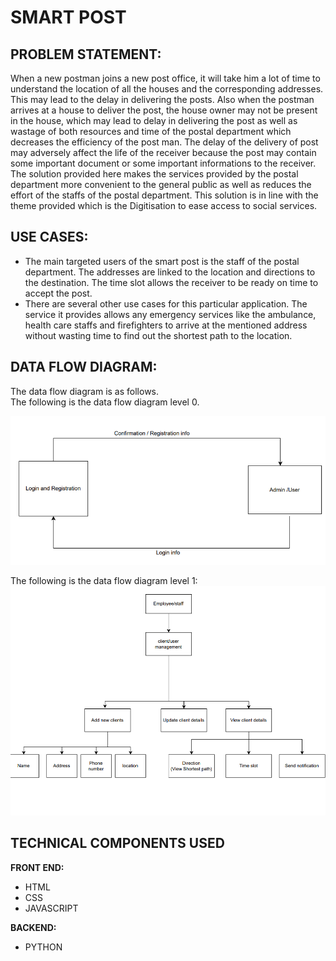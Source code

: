 # **SMART POST**
## **PROBLEM STATEMENT:**
When a new postman joins a new post office, it will take him a lot of time to understand the location of all the houses and the corresponding addresses. This may lead to the delay in delivering the posts. Also when the postman arrives at a house to deliver the post, the house owner may not be present in the house, which may lead to delay in delivering the post as well as wastage of both resources and time of the postal department which decreases the efficiency of the post man. The delay of the delivery of post may adversely affect the life of the receiver because the post may contain some important document or some important informations to the receiver. <br />The solution provided here makes  the services provided by the postal department more convenient to the general public as well as reduces the  effort of the staffs of the postal department. This solution is in line with the theme provided which is the Digitisation to ease access to social services.
## **USE CASES:**

*   The main targeted users of the smart post is the staff of the postal department. The addresses are linked to the location and directions to the destination. The time slot allows the receiver to be ready on time to accept the post.
*   There are several other use cases for this particular application. The service it provides allows any emergency services like the ambulance, health care staffs and firefighters to arrive at the mentioned address without wasting time to find out the shortest path to the location.

## **DATA FLOW DIAGRAM:**
The data flow diagram is as follows.<br/>The following is the data flow diagram level 0.

![data flow diagram](https://github.com/nikhilkp6/2022_IBM_Code_Challenge_Smartpost/blob/master/dfd%200.png)

The following is the data flow diagram level 1:
![data flow diagram](https://github.com/nikhilkp6/2022_IBM_Code_Challenge_Smartpost/blob/master/dfd%201.png)
## **TECHNICAL COMPONENTS USED**
 **FRONT END:**
*   HTML
*   CSS
*   JAVASCRIPT

**BACKEND:**
* PYTHON

